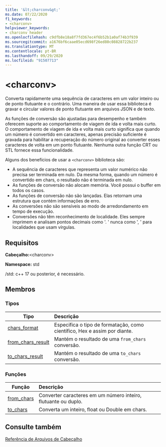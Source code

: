 ```yaml
---
title: '&lt;charconv&gt;'
ms.date: 07/22/2020
f1_keywords:
- <charconv>
helpviewer_keywords:
- charconv header
ms.openlocfilehash: c9dfb8e18a8f7fd367ec4f6b52b1a0af74b3f939
ms.sourcegitcommit: a1676bf6caae05ecd698f26ed80c08828722b237
ms.translationtype: MT
ms.contentlocale: pt-BR
ms.lasthandoff: 09/29/2020
ms.locfileid: "91507713"
---
```

# <a name="ltcharconvgt"></a>&lt;charconv&gt;

Converta rapidamente uma sequência de caracteres em um valor inteiro ou de ponto flutuante e o contrário.
Uma maneira de usar essa biblioteca é gravar e circular valores de ponto flutuante em arquivos JSON e de texto.

As funções de conversão são ajustadas para desempenho e também oferecem suporte ao comportamento de viagem de ida e volta mais curto. O comportamento de viagem de ida e volta mais curto significa que quando um número é convertido em caracteres, apenas precisão suficiente é gravada para habilitar a recuperação do número original ao converter esses caracteres de volta em um ponto flutuante. Nenhuma outra função CRT ou STL fornece essa funcionalidade.

Alguns dos benefícios de usar a `<charconv>` biblioteca são:

- A sequência de caracteres que representa um valor numérico não precisa ser terminada em nulo. Da mesma forma, quando um número é convertido em chars, o resultado não é terminada em nulo.
- As funções de conversão não alocam memória. Você possui o buffer em todos os casos.
- As funções de conversão não são lançadas. Elas retornam uma estrutura que contém informações de erro.
- As conversões não são sensíveis ao modo de arredondamento em tempo de execução.
- Conversões não têm reconhecimento de localidade. Eles sempre imprimem e analisam pontos decimais como '. ' nunca como ', ' para localidades que usam vírgulas.

## <a name="requirements"></a>Requisitos

**Cabeçalho:**\<charconv>

**Namespace:** std

/std: c++ 17 ou posterior, é necessário.

## <a name="members"></a>Membros

### <a name="types"></a>Tipos

| Tipo | Descrição |
|-|:-|
| [chars_format](chars-format-class.md) | Especifica o tipo de formatação, como científico, Hex e assim por diante. |
| [from_chars_result](from-chars-result-structure.md) | Mantém o resultado de uma `from_chars` conversão. |
| [to_chars_result](to-chars-result-structure.md) | Mantém o resultado de uma `to_chars` conversão. |

### <a name="functions"></a>Funções

| Função | Descrição |
|-|:-|
| [from_chars](charconv-functions.md#from_chars) | Converter caracteres em um número inteiro, flutuante ou duplo. |
| [to_chars](charconv-functions.md#to_chars)| Converta um inteiro, float ou Double em chars. |

## <a name="see-also"></a>Consulte também

[Referência de Arquivos de Cabeçalho](cpp-standard-library-header-files.md)

